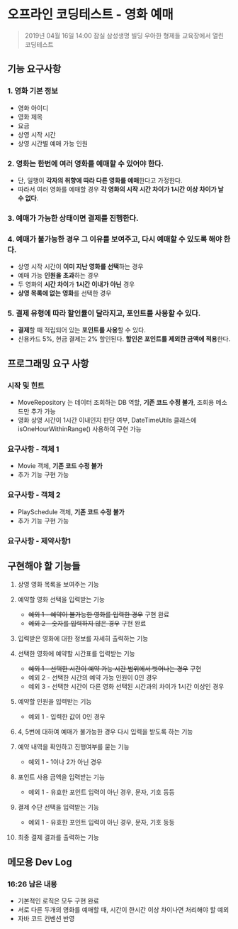 # 오프라인 코딩테스트 - 영화 예매

> 2019년 04월 16일 14:00 잠실 삼성생명 빌딩 우아한 형제들 교육장에서 열린 코딩테스트

## 기능 요구사항

### 1. 영화 기본 정보
* 영화 아이디
* 영화 제목
* 요금
* 상영 시작 시간
* 상영 시간별 예매 가능 인원

### 2. 영화는 한번에 여러 영화를 예매할 수 있어야 한다.
* 단, 일행이 **각자의 취향에 따라 다른 영화를 예매**한다고 가정한다.
* 따라서 여러 영화를 예매할 경우 **각 영화의 시작 시간 차이가 1시간 이상 차이가 날 수 없다**.

### 3. 예매가 가능한 상태이면 결제를 진행한다.

### 4. 예매가 불가능한 경우 그 이유를 보여주고, 다시 예매할 수 있도록 해야 한다.
* 상영 시작 시간이 **이미 지난 영화를 선택**하는 경우
* 예매 가능 **인원을 초과**하는 경우
* 두 영화의 **시간 차이**가 **1시간 이내가 아닌** 경우
* **상영 목록에 없는 영화**를 선택한 경우

### 5. 결제 유형에 따라 할인률이 달라지고, 포인트를 사용할 수 있다.
* **결제**할 때 적립되어 있는 **포인트를 사용**할 수 있다.
* 신용카드 5%, 현금 결제는 2% 할인된다. **할인은 포인트를 제외한 금액에 적용**한다.

## 프로그래밍 요구 사항

### 시작 및 힌트
* MoveRepository 는 데이터 조회하는 DB 역할, **기존 코드 수정 불가**, 조회용 메소드만 추가 가능
* 영화 상영 시간이 1시간 이내인지 판단 여부, DateTimeUtils 클래스에 isOneHourWithinRange() 사용하여 구현 가능

### 요구사항 - 객체 1
* Movie 객체, **기존 코드 수정 불가**
* 추가 기능 구현 가능

### 요구사항 - 객체 2
* PlaySchedule 객체, **기존 코드 수정 불가**
* 추가 기능 구현 가능

### 요구사항 - 제약사항1

## 구현해야 할 기능들
1. 상영 영화 목록을 보여주는 기능

2. 예약할 영화 선택을 입력받는 기능
    * ~~예외 1 - 예약이 불가능한 영화를 입력한 경우~~ 구현 완료
    * ~~예외 2 - 숫자를 입력하지 않은 경우~~ 구현 완료

3. 입력받은 영화에 대한 정보를 자세히 출력하는 기능

4. 선택한 영화에 예약할 시간표를 입력받는 기능
    * ~~예외 1 - 선택한 시간이 예약 가능 시간 범위에서 벗어나는 경우~~ 구현
    * 예외 2 - 선택한 시간의 예약 가능 인원이 0인 경우
    * 예외 3 - 선택한 시간이 다른 영화 선택된 시간과의 차이가 1시간 이상인 경우

5. 예약할 인원을 입력받는 기능
    * 예외 1 - 입력한 값이 0인 경우

6. 4, 5번에 대하여 예매가 불가능한 경우 다시 입력을 받도록 하는 기능

7. 예약 내역을 확인하고 진행여부를 묻는 기능
    * 예외 1 - 1이나 2가 아닌 경우

8. 포인트 사용 금액을 입력받는 기능
    * 예외 1 - 유효한 포인트 입력이 아닌 경우, 문자, 기호 등등

9. 결제 수단 선택을 입력받는 기능
    * 예외 1 - 유효한 포인트 입력이 아닌 경우, 문자, 기호 등등

10. 최종 결제 결과를 출력하는 기능

## 메모용 Dev Log
### 16:26 남은 내용
* 기본적인 로직은 모두 구현 완료
* 서로 다른 두개의 영화를 예매할 때, 시간이 한시간 이상 차이나면 처리해야 할 예외
* 자바 코드 컨벤션 반영
